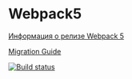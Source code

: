 # Webpack5

[Информация о релизе Webpack 5](https://webpack.js.org/blog/2020-10-10-webpack-5-release/)

[Migration Guide](https://webpack.js.org/migrate/5/)

[![Build status](https://ci.appveyor.com/api/projects/status/84ms4bwd65v1ttim?svg=true)](https://ci.appveyor.com/project/Aleksandr-Suchugov/env)

